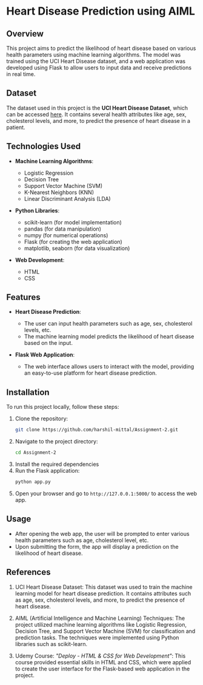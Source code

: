 # Heart Disease Prediction using AIML

## Overview

This project aims to predict the likelihood of heart disease based on various health parameters using machine learning algorithms. The model was trained using the UCI Heart Disease dataset, and a web application was developed using Flask to allow users to input data and receive predictions in real time.

## Dataset

The dataset used in this project is the **UCI Heart Disease Dataset**, which can be accessed [here](https://archive.ics.uci.edu/ml/datasets/Heart+Disease). It contains several health attributes like age, sex, cholesterol levels, and more, to predict the presence of heart disease in a patient.

## Technologies Used

- **Machine Learning Algorithms**: 
  - Logistic Regression
  - Decision Tree
  - Support Vector Machine (SVM)
  - K-Nearest Neighbors (KNN)
  - Linear Discriminant Analysis (LDA)
  
- **Python Libraries**:
  - scikit-learn (for model implementation)
  - pandas (for data manipulation)
  - numpy (for numerical operations)
  - Flask (for creating the web application)
  - matplotlib, seaborn (for data visualization)

- **Web Development**:
  - HTML
  - CSS

## Features

- **Heart Disease Prediction**: 
  - The user can input health parameters such as age, sex, cholesterol levels, etc.
  - The machine learning model predicts the likelihood of heart disease based on the input.
  
- **Flask Web Application**:
  - The web interface allows users to interact with the model, providing an easy-to-use platform for heart disease prediction.

## Installation

To run this project locally, follow these steps:

1. Clone the repository:
    ```bash
    git clone https://github.com/harshil-mittal/Assignment-2.git
    ```
2. Navigate to the project directory:
    ```bash
    cd Assignment-2
    ```
3. Install the required dependencies
4. Run the Flask application:
    ```bash
    python app.py
    ```
5. Open your browser and go to `http://127.0.0.1:5000/` to access the web app.

## Usage

- After opening the web app, the user will be prompted to enter various health parameters such as age, cholesterol level, etc.
- Upon submitting the form, the app will display a prediction on the likelihood of heart disease.

## References

1. UCI Heart Disease Dataset: This dataset was used to train the machine learning model for heart disease prediction. It contains attributes such as age, sex, cholesterol levels, and more, to predict the presence of heart disease.
   
2. AIML (Artificial Intelligence and Machine Learning) Techniques: The project utilized machine learning algorithms like Logistic Regression, Decision Tree, and Support Vector Machine (SVM) for classification and prediction tasks. The techniques were implemented using Python libraries such as scikit-learn.

3. Udemy Course: *"Deploy - HTML & CSS for Web Development"*: This course provided essential skills in HTML and CSS, which were applied to create the user interface for the Flask-based web application in the project.
